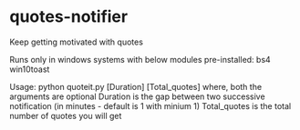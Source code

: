 # quotes-notifier
Keep getting motivated with quotes

Runs only in windows systems with below modules pre-installed:
bs4
win10toast

Usage:
python quoteit.py [Duration] [Total_quotes]
where, both the arguments are optional
Duration is the gap between two successive notification (in minutes - default is 1 with minium 1)
Total_quotes is the total number of quotes you will get

